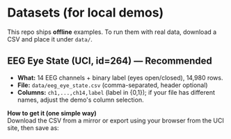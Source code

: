 # Datasets (for local demos)

This repo ships **offline** examples. To run them with real data, download a CSV and place it under `data/`.

## EEG Eye State (UCI, id=264) — **Recommended**

- **What:** 14 EEG channels + binary label (eyes open/closed), 14,980 rows.
- **File:** `data/eeg_eye_state.csv` (comma-separated, header optional)
- **Columns:** `ch1,...,ch14,label` (label in {0,1}); if your file has different names, adjust the demo's column selection.

**How to get it (one simple way)**  
Download the CSV from a mirror or export using your browser from the UCI site, then save as:
